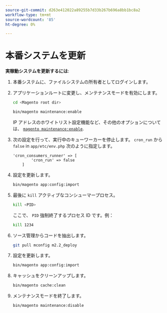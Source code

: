 ```yaml
---
source-git-commit: d263e412022a89255b7d33b267b696a8bb1bc8a2
workflow-type: tm+mt
source-wordcount: '85'
ht-degree: 0%

---
```

# 本番システムを更新

**実稼動システムを更新するには**:

1. 本番システムに、ファイルシステムの所有者としてログインします。
1. アプリケーションルートに変更し、メンテナンスモードを有効にします。

   ```bash
   cd <Magento root dir>
   ```

   ```bash
   bin/magento maintenance:enable
   ```

   IP アドレスのホワイトリスト設定機能など、その他のオプションについては、 [`magento maintenance:enable`](../installation/tutorials/maintenance-mode.md).

1. 次の設定を行って、実行中のキューワーカーを停止します。 `cron_run` から `false` in `app/etc/env.php` 次のように指定します。

   ```php?start_inline=1
   'cron_consumers_runner' => [
           'cron_run' => false
       ]
   ```

1. 設定を更新します。

   ```bash
   bin/magento app:config:import
   ```

1. 最後に `kill` アクティブなコンシューマープロセス。

   ```bash
   kill <PID>
   ```

   ここで、 `PID` 強制終了するプロセス ID です。例：

   ```bash
   kill 1234
   ```

1. ソース管理からコードを抽出します。

   ```bash
   git pull mconfig m2.2_deploy
   ```

1. 設定を更新します。

   ```bash
   bin/magento app:config:import
   ```

1. キャッシュをクリーンアップします。

   ```bash
   bin/magento cache:clean
   ```

1. メンテナンスモードを終了します。

   ```bash
   bin/magento maintenance:disable
   ```
